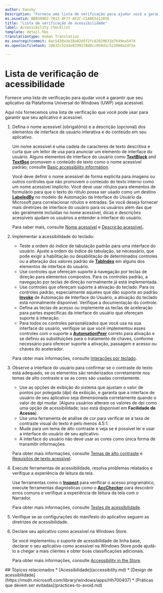 ```yaml
---
author: Xansky
Description: "Fornece uma lista de verificação para ajudar você a garantir que seu aplicativo da Plataforma Universal do Windows (UWP) seja acessível."
ms.assetid: BB8399E2-7013-4F77-AF2C-C1A0E5412856
title: "Lista de verificação de acessibilidade"
label: Accessibility checklist
template: detail.hbs
translationtype: Human Translation
ms.sourcegitcommit: 6ac5430a3e18a02d5f2fc82829631b7649ea547d
ms.openlocfilehash: 2d632c524de8299378d8cc059d1c522080a2df2e

---
```


# Lista de verificação de acessibilidade



Fornece uma lista de verificação para ajudar você a garantir que seu aplicativo da Plataforma Universal do Windows (UWP) seja acessível.

Aqui nós fornecemos uma lista de verificação que você pode usar para garantir que seu aplicativo é acessível.

1.  Defina o nome acessível (obrigatório) e a descrição (opcional) dos elementos de interface de usuário interativa e do conteúdo em seu aplicativo.

    Um nome acessível é uma cadeia de caracteres de texto descritiva e curta que um leitor de usa para anunciar um elemento de interface do usuário. Alguns elementos de interface do usuário como [**TextBlock**](https://msdn.microsoft.com/library/windows/apps/BR209652) and [**TextBox**](https://msdn.microsoft.com/library/windows/apps/BR209683) promovem o conteúdo de texto como o nome acessível padrão; consulte [Basic accessibility information](basic-accessibility-information.md#name_from_inner_text).

    Você deve definir o nome acessível de forma explicita para imagens ou outros controles que não promovem o conteúdo do texto interno como um nome acessível implícito. Você deve usar rótulos para elementos de formulário para que o texto do rótulo possa ser usado como um destino [**LabeledBy**](https://msdn.microsoft.com/library/windows/apps/Hh759769) no modelo de Automação da Interface do Usuário da Microsoft para correlacionar rótulos e entradas. Se você deseja fornecer mais diretrizes de interface do usuário para os usuários além das que são geralmente incluídas no nome acessível, dicas e descrições acessíveis ajudam os usuários a entender a interface do usuário.

    Para saber mais, consulte [Nome acessível](basic-accessibility-information.md#accessible_name) e [Descrição acessível.](basic-accessibility-information.md).

2.  Implementar a acessibilidade do teclado:

    * Teste a ordem do índice de tabulação padrão para uma interface do usuário. Ajuste a ordem do índice de tabulação, se necessário, que pode exigir a habilitação ou desabilitação de determinados controles ou a alteração dos valores padrão de [**TabIndex**](https://msdn.microsoft.com/library/windows/apps/BR209461) em alguns dos elementos de interface do usuário.
    * Use controles que ofereçam suporte à navegação por teclas de direção para elementos compostos. Para os controles padrão, a navegação por teclas de direção normalmente já está implementada.
    * Use controles que ofereçam suporte à ativação do teclado. Para os controles padrão, especialmente aqueles que dão suporte ao padrão [**Invoke**](https://msdn.microsoft.com/library/windows/apps/BR242582) de Automação de Interface do Usuário, a ativação do teclado está normalmente disponível. Verifique a documentação do controle.
    * Defina as teclas de acesso ou implemente as teclas de aceleração para partes específicas da interface do usuário que ofereçam suporte à interação.
    * Para todos os controles personalizados que você usa na sua interface do usuário, verifique se que você implementou esses controles com o suporte a [**AutomationPeer**](https://msdn.microsoft.com/library/windows/apps/BR209185) correto para ativação e se definiu as substituições para o tratamento de chaves, conforme necessário para oferecer suporte a ativação, passagem e acesso ou chaves do acelerador.

    Para obter mais informações, consulte [Interações por teclado](https://msdn.microsoft.com/library/windows/apps/Mt185607).

3.  Observe a interface do usuário para confirmar se o contraste do texto está adequado, se os elementos são renderizados corretamente nos temas de alto contraste e se as cores são usadas corretamente.

    * Use as opções de exibição do sistema que ajustam o valor de pontos por polegada (dpi) da exibição, e garanta que a interface de usuário de seu aplicativo seja dimensionada corretamente quando o valor de dpi mudar. (Alguns usuários alteram os valores de dpi como uma opção de acessibilidade; isso está disponível em **Facilidade de Acesso**).
    * Use uma ferramenta de análise de cor para verificar se a taxa de contraste visual do texto é pelo menos 4.5:1.
    * Mude para um tema de alto contraste e veja se é possível ler e usar a interface do usuário de seu aplicativo.
    * A interface do usuário não deve usar as cores como única forma de transmitir informações.

    Para obter mais informações, consulte [Temas de alto contraste](high-contrast-themes.md) e [Requisitos de texto acessível](accessible-text-requirements.md).

4.  Execute ferramentas de acessibilidade, resolva problemas relatados e verifique a experiência de leitura da tela.

    Use ferramentas como o [**Inspect**](https://msdn.microsoft.com/library/windows/desktop/Dd318521) para verificar o acesso programático, execute ferramentas diagnósticas como o [**AccChecker**](https://msdn.microsoft.com/library/windows/desktop/Hh920985) para descobrir erros comuns e verifique a experiência de leitura da tela com o Narrador.

    Para obter mais informações, consulte [Testes de acessibilidade](accessibility-testing.md).

5.  Verifique se as configurações do manifesto do aplicativo seguem as diretrizes de acessibilidade.

6.  Declare seu aplicativo como acessível na Windows Store.

    Se você implementou o suporte de acessibilidade de linha base, declarar o seu aplicativo como acessível na Windows Store pode ajudá-lo a chegar a mais clientes e obter boas classificações adicionais.

    Para obter mais informações, consulte [Accessibility in the Store](accessibility-in-the-store.md).

<span id="related_topics"/>
## Tópicos relacionados  
* [Acessibilidade](accessibility.md)
* [Design de acessibilidade](https://msdn.microsoft.com/library/windows/apps/Hh700407)
* [Práticas que devem ser evitadas](practices-to-avoid.md)



<!--HONumber=Jul16_HO2-->


